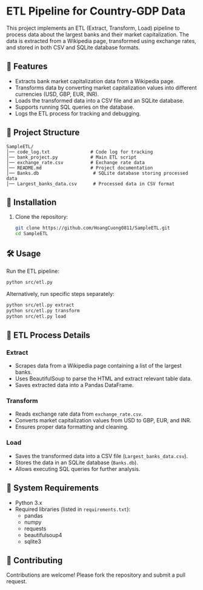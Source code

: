 # ETL Pipeline for Country-GDP Data

This project implements an ETL (Extract, Transform, Load) pipeline to process data about the largest banks and their market capitalization. The data is extracted from a Wikipedia page, transformed using exchange rates, and stored in both CSV and SQLite database formats.

## 🚀 Features
- Extracts bank market capitalization data from a Wikipedia page.
- Transforms data by converting market capitalization values into different currencies (USD, GBP, EUR, INR).
- Loads the transformed data into a CSV file and an SQLite database.
- Supports running SQL queries on the database.
- Logs the ETL process for tracking and debugging.

## 📂 Project Structure
```
SampleETL/
│── code_log.txt               # Code log for tracking
│── bank_project.py            # Main ETL script
│── exchange_rate.csv          # Exchange rate data
│── README.md                  # Project documentation
│── Banks.db                    # SQLite database storing processed data
│── Largest_banks_data.csv      # Processed data in CSV format
```

## 🔧 Installation
1. Clone the repository:
   ```bash
   git clone https://github.com/HoangCuong0811/SampleETL.git
   cd SampleETL
   ```

## 🛠 Usage
Run the ETL pipeline:
```bash
python src/etl.py
```
Alternatively, run specific steps separately:
```bash
python src/etl.py extract
python src/etl.py transform
python src/etl.py load
```

## 📜 ETL Process Details
### Extract
- Scrapes data from a Wikipedia page containing a list of the largest banks.
- Uses BeautifulSoup to parse the HTML and extract relevant table data.
- Saves extracted data into a Pandas DataFrame.

### Transform
- Reads exchange rate data from `exchange_rate.csv`.
- Converts market capitalization values from USD to GBP, EUR, and INR.
- Ensures proper data formatting and cleaning.

### Load
- Saves the transformed data into a CSV file (`Largest_banks_data.csv`).
- Stores the data in an SQLite database (`Banks.db`).
- Allows executing SQL queries for further analysis.

## 📌 System Requirements
- Python 3.x
- Required libraries (listed in `requirements.txt`):
  - pandas
  - numpy
  - requests
  - beautifulsoup4
  - sqlite3

## 🤝 Contributing
Contributions are welcome! Please fork the repository and submit a pull request.

